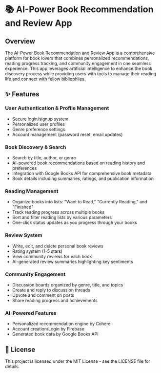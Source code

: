 # 📚 AI-Power Book Recommendation and Review App

## Overview
The AI-Power Book Recommendation and Review App is a comprehensive platform for book lovers that combines personalized recommendations, reading progress tracking, and community engagement in one seamless experience. This app leverages artificial intelligence to enhance the book discovery process while providing users with tools to manage their reading life and connect with fellow bibliophiles.

## ✨ Features

### User Authentication & Profile Management
- Secure login/signup system
- Personalized user profiles
- Genre preference settings
- Account management (password reset, email updates)

### Book Discovery & Search
- Search by title, author, or genre
- AI-powered book recommendations based on reading history and preferences
- Integration with Google Books API for comprehensive book metadata
- Book details including summaries, ratings, and publication information

### Reading Management
- Organize books into lists: "Want to Read," "Currently Reading," and "Finished"
- Track reading progress across multiple books
- Sort and filter reading lists by various parameters
- One-click status updates as you progress through your books

### Review System
- Write, edit, and delete personal book reviews
- Rating system (1-5 stars)
- View community reviews for each book
- AI-generated review summaries highlighting key sentiments

### Community Engagement
- Discussion boards organized by genre, title, and topics
- Create and reply to discussion threads
- Upvote and comment on posts
- Share reading progress and achievements

### AI-Powered Features
- Personalized recommendation engine by Cohere
- Account creation/Login by Firebase
- Generated book data by Google Books API

## 📄 License

This project is licensed under the MIT License - see the LICENSE file for details.